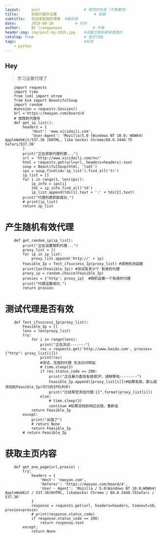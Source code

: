```yaml
---
layout:     post   				    # 使用的布局（不需要改）
title:      抓取代理并设置 				# 标题 
subtitle:   欢迎来到我的博客  #副标题
date:       2018-08-20 			# 时间
author:     BY liangpaopao			 	# 作者
header-img: img/post-bg-2015.jpg 	#这篇文章标题背景图片
catalog: true 						# 是否归档
tags:								#标签
    - python
---
```

## Hey
>学习设置代理了

 


        import requests
        import time
        from lxml import etree
        from bs4 import BeautifulSoup
        import random
        #session = requests.Session()
        Url ='https://maoyan.com/board/4
        # 爬西刺代理号
        def get_ip_list():
            headers = {
                'Host': 'www.xicidaili.com',
                'User-Agent': 'Mozilla/5.0 (Windows NT 10.0; WOW64) AppleWebKit/537.36 (KHTML, like Gecko) Chrome/68.0.3440.75     Safari/537.36'
            }
            print("正在获取代理列表...")
            url = 'http://www.xicidaili.com/nn/'
            html = requests.get(url=url, headers=headers).text
            soup = BeautifulSoup(html, 'lxml')
            ips = soup.find(id='ip_list').find_all('tr')
            ip_list = []
            for i in range(1, len(ips)):
                ip_info = ips[i]
                tds = ip_info.find_all('td')
                ip_list.append(tds[1].text + ':' + tds[2].text)
            print("代理列表抓取成功.")
            # print(ip_list)
            return ip_list
            
# 产生随机有效代理

        def get_random_ip(ip_list):
            print("正在设置随机代理...")
            proxy_list = []
            for ip in ip_list:
                proxy_list.append('http://' + ip)
            Feasible_Ip = Test_ifsuccess_Ip(proxy_list) #调用检测函数
            print(len(Feasible_Ip)) #测试有多少个 有效的代理
            proxy_ip = random.choice(Feasible_Ip)
            proxies = {'http': proxy_ip}  #随机设置一个有效的代理
            print("代理设置成功.")
            return proxies  
            
# 测试代理是否有效


        def Test_ifsuccess_Ip(proxy_list):
            Feasible_Ip = []
            lens = len(proxy_list)
            try:
                for i in range(lens):
                    print("正在测试-------")
                    res = requests.get('http://www.baidu.com', proxies={"http": proxy_list[i]})
                    print(res)
                    #测试，无效的代理 无法访问网站
                    # time.sleep(3)
                    if res.status_code == 200:
                        print("正在暴力查找有效得IP，请稍等哈--------")
                        Feasible_Ip.append([proxy_list[i]])#如果有效，那么就添加到Feasible_Ip(可行的IP队列中)
                        print("已经帮您添加代理:{}".format(proxy_list[i]))
                    else:
                        # time.sleep(3)
                        continue #如果没找到响应出错，重新选
                return Feasible_Ip
            except:
                print("出错了")
                # return None
                return Feasible_Ip
            # return Feasible_Ip
            
# 获取主页内容

        def get_one_page(url,proxie) :
            try:
                headers = {
                    'Host': 'maoyan.com',
                    'Referer': 'https://maoyan.com/board/4',
                    'User - Agent': 'Mozilla / 5.0(Windows NT 10.0;WOW64) AppleWebKit / 537.36(KHTML, likeGecko) Chrome / 68.0.3440.75Safari / 537.36'
                }
                response = requests.get(url, headers=headers, timeout=10, proxies=proxie)
                # print(response.status_code)
                if response.status_code == 200:
                    return response.text
            except:
                return None

